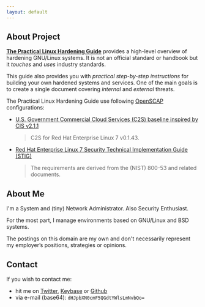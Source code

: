 ```yaml
---
layout: default
---
```


## About Project

**[The Practical Linux Hardening Guide](https://github.com/trimstray/the-practical-linux-hardening-guide/wiki)** provides a high-level overview of hardening GNU/Linux systems. It is not an official standard or handbook but it _touches_ and _uses_ industry standards.

This guide also provides you with _practical step-by-step instructions_ for building your own hardened systems and services. One of the main goals is to create a single document covering _internal_ and _external_ threats.

The Practical Linux Hardening Guide use following [OpenSCAP](https://www.open-scap.org/) configurations:

- [U.S. Government Commercial Cloud Services (C2S) baseline inspired by CIS v2.1.1](https://static.open-scap.org/ssg-guides/ssg-rhel7-guide-C2S.html)

  > C2S for Red Hat Enterprise Linux 7 v0.1.43.

- [Red Hat Enterprise Linux 7 Security Technical Implementation Guide (STIG)](https://www.stigviewer.com/stig/red_hat_enterprise_linux_7/)

  > The requirements are derived from the (NIST) 800-53 and related documents.

## About Me

I'm a System and (tiny) Network Administrator. Also Security Enthusiast.

For the most part, I manage environments based on GNU/Linux and BSD systems.

The postings on this domain are my own and don't necessarily represent my employer’s positions, strategies or opinions.

## Contact

If you wish to contact me:

- hit me on [Twitter](https://twitter.com/trimstray), [Keybase](https://keybase.io/trimstray) or [Github](https://github.com/trimstray)
- via e-mail (base64): `dHJpbXN0cmF5QGdtYWlsLmNvbQo=`
